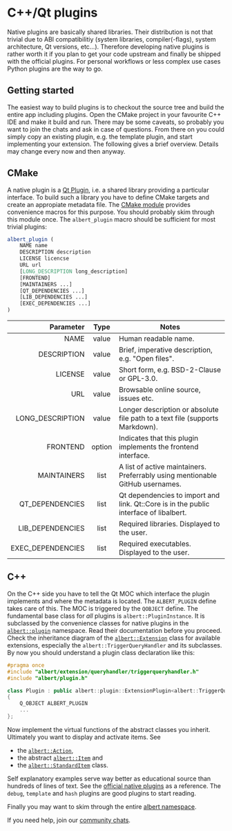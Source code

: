 # C++/Qt plugins

Native plugins are basically shared libraries.
Their distribution is not that trivial due to ABI compatibilitiy (system libraries, compiler(-flags), system architecture, Qt versions, etc…).
Therefore developing native plugins is rather worth it if you plan to get your code upstream and finally be shipped with the official plugins.
For personal workflows or less complex use cases Python plugins are the way to go.

## Getting started

The easiest way to build plugins is to checkout the source tree and build the entire app including plugins.
Open the CMake project in your favourite C++ IDE and make it build and run.
There may be some caveats, so probably you want to join the chats and ask in case of questions.
From there on you could simply copy an existing plugin, e.g. the template plugin, and start implementing your extension. 
The following gives a brief overview.
Details may change every now and then anyway. 

## CMake

A native plugin is a [Qt Plugin](https://doc.qt.io/qt-6/plugins-howto.html#the-low-level-api-extending-qt-applications), i.e. a shared library providing a particular interface.
To build such a library you have to define CMake targets and create an appropiate metadata file.
The [CMake module](https://raw.githubusercontent.com/albertlauncher/albert/master/cmake/albert-macros.cmake) provides convenience macros for this purpose.
You should probably skim through this module once.
The `albert_plugin` macro should be sufficient for most trivial plugins:

```cmake
albert_plugin (
    NAME name 
    DESCRIPTION description
    LICENSE licencse
    URL url
    [LONG_DESCRIPTION long_description]
    [FRONTEND]
    [MAINTAINERS ...]
    [QT_DEPENDENCIES ...]
    [LIB_DEPENDENCIES ...]
    [EXEC_DEPENDENCIES ...]
)
```


|         Parameter |  Type  | Notes |
|------------------:|:------:|---|
|              NAME | value  | Human readable name. |
|       DESCRIPTION | value  | Brief, imperative description, e.g. "Open files". |
|           LICENSE | value  | Short form, e.g. BSD-2-Clause or GPL-3.0. |
|               URL | value  | Browsable online source, issues etc. |
|  LONG_DESCRIPTION | value  | Longer description or absolute file path to a text file (supports Markdown). |
|          FRONTEND | option | Indicates that this plugin implements the frontend interface. |
|       MAINTAINERS |  list  | A list of active maintainers. Preferrably using mentionable GitHub usernames. |
|   QT_DEPENDENCIES |  list  | Qt dependencies to import and link. Qt::Core is in the public interface of libalbert. |
|  LIB_DEPENDENCIES |  list  | Required libraries. Displayed to the user. |
| EXEC_DEPENDENCIES |  list  | Required executables. Displayed to the user. |


## C++

On the C++ side you have to tell the Qt MOC which interface the plugin implements and where the metadata is located.
The `ALBERT_PLUGIN` define takes care of this.
The MOC is triggered by the `QOBJECT` define.
The fundamental base class for _all_ plugins is `albert::PluginInstance`.
It is subclassed by the convenience classes for native plugins in the [`albert::plugin`](https://albertlauncher.github.io/reference/namespacealbert_1_1plugin.html) namespace.
Read their documentation before you proceed.
Check the inheritance diagram of the [`albert::Extension`](https://albertlauncher.github.io/reference/classalbert_1_1Extension.html) class for available extensions, especially the `albert::TriggerQueryHandler` and its subclasses.
By now you should understand a plugin class declaration like this: 

```cpp
#pragma once
#include "albert/extension/queryhandler/triggerqueryhandler.h"
#include "albert/plugin.h"

class Plugin : public albert::plugin::ExtensionPlugin<albert::TriggerQueryHandler>
{
    Q_OBJECT ALBERT_PLUGIN
    ...
};
```

Now implement the virtual functions of the abstract classes you inherit.
Ultimately you want to display and activate items.
See 
 * the [`albert::Action`](https://albertlauncher.github.io/reference/classalbert_1_1Action.html),
 * the abstract [`albert::Item`](https://albertlauncher.github.io/reference/classalbert_1_1Item.html) and
 * the [`albert::StandardItem`](https://albertlauncher.github.io/reference/structalbert_1_1StandardItem.html) class.

Self explanatory examples serve way better as educational source than hundreds of lines of text.
See the [official native plugins](https://github.com/albertlauncher/plugins/tree/master/) as a reference.
The `debug`, `template` and `hash` plugins are good plugins to start reading. 

Finally you may want to skim through the entire [albert namespace](https://albertlauncher.github.io/reference/namespacealbert.html).

If you need help, join our [community chats](https://albertlauncher.github.io/help/#chats).
